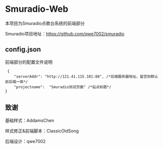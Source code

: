 # Smuradio-Web
 本项目为Smuradio点歌台系统的前端部分

 Smuradio项目地址：https://github.com/qwe7002/smuradio

## config.json
前端部分的配置文件说明

	 {
		"serverAddr": "http://121.41.115.101:88", /*后端服务器地址，留空则默认前后端一体*/
		"projectname":  "Smuradio测试页面" /*站点标题*/
	}

## 致谢
基础样式：AddamsChen

样式修正&前端脚本：ClassicOldSong

后端设计：qwe7002